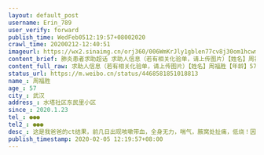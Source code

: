 ```yaml
---
layout: default_post
username: Erin_789
user_verify: forward
publish_time: WedFeb0512:19:57+08002020
crawl_time: 20200212-12:40:51
imageurl: https://wx2.sinaimg.cn/orj360/006WmKrJly1gblen77cv8j30om1hcwm7.jpg,https://wx3.sinaimg.cn/orj360/006WmKrJly1gblen8lydmj30om1hcjyh.jpg,https://wx2.sinaimg.cn/orj360/006WmKrJly1gblena0yvfj30om1hc7bu.jpg,https://wx2.sinaimg.cn/orj360/006WmKrJly1gblenbebghj30om1hcdo9.jpg,https://wx3.sinaimg.cn/orj360/006WmKrJly1gblenc5tgij30om1hcwm8.jpg
content_brief: 肺炎患者求助超话 求助人信息（若有相关化验单，请上传图片）【姓名】周福胜【年龄】57【所在城市】武汉【所在小区、社区】水塔社区 东民里小区【患病时间】2020.1.23【联系方式】●●●【其他紧急联系人】●●●【病情描述】 这是我爸爸的ct结果，前几日出现咳嗽带血，全身无力 ...全文
content_full_raw: 求助人信息（若有相关化验单，请上传图片）【姓名】周福胜【年龄】57【所在城市】武汉【所在小区、社区】水塔社区东民里小区【患病时间】2020.1.23【联系方式】●●●【其他紧急联系人】●●●【病情描述】这是我爸爸的ct结果，前几日出现咳嗽带血，全身无力，喘气，腋窝处扯痛，低烧！因为本身长年患有糖尿病，高血压，人很虚弱目前！已经无法自己行走从家中到医院的这段路！打电话社区也是比较消极。他真的急需住院，不然随时生命危险！求大家支招！救命之恩，永生难忘，定当感激不尽！武汉·江汉路
status_url: https://m.weibo.cn/status/4468581851018813
name_: 周福胜
age_: 57
city_: 武汉
address_: 水塔社区东民里小区
since_: 2020.1.23
tel_: ●●●
tel2_: ●●●
desc_: 这是我爸爸的ct结果，前几日出现咳嗽带血，全身无力，喘气，腋窝处扯痛，低烧！因为本身长年患有糖尿病，高血压，人很虚弱目前！已经无法自己行走从家中到医院的这段路！打电话社区也是比较消极。他真的急需住院，不然随时生命危险！求大家支招！救命之恩，永生难忘，定当感激不尽！武汉·江汉路
publish_timestamp: 2020-02-05 12:19:57+08:00
---
```

